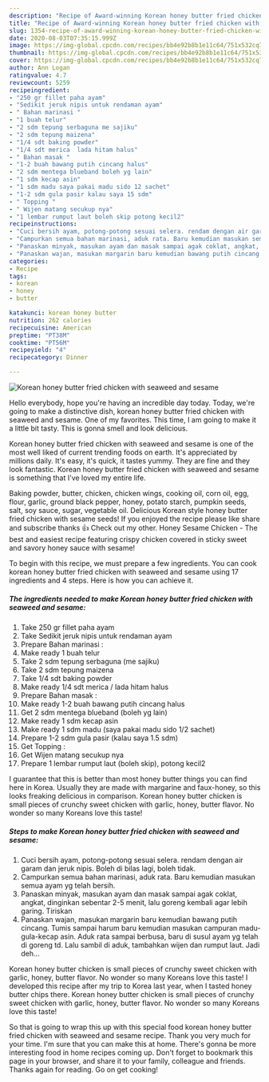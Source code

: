 ```yaml
---
description: "Recipe of Award-winning Korean honey butter fried chicken with seaweed and sesame"
title: "Recipe of Award-winning Korean honey butter fried chicken with seaweed and sesame"
slug: 1354-recipe-of-award-winning-korean-honey-butter-fried-chicken-with-seaweed-and-sesame
date: 2020-08-03T07:35:15.999Z
image: https://img-global.cpcdn.com/recipes/bb4e92b8b1e11c64/751x532cq70/korean-honey-butter-fried-chicken-with-seaweed-and-sesame-foto-resep-utama.jpg
thumbnail: https://img-global.cpcdn.com/recipes/bb4e92b8b1e11c64/751x532cq70/korean-honey-butter-fried-chicken-with-seaweed-and-sesame-foto-resep-utama.jpg
cover: https://img-global.cpcdn.com/recipes/bb4e92b8b1e11c64/751x532cq70/korean-honey-butter-fried-chicken-with-seaweed-and-sesame-foto-resep-utama.jpg
author: Ann Logan
ratingvalue: 4.7
reviewcount: 5259
recipeingredient:
- "250 gr fillet paha ayam"
- "Sedikit jeruk nipis untuk rendaman ayam"
- " Bahan marinasi "
- "1 buah telur"
- "2 sdm tepung serbaguna me sajiku"
- "2 sdm tepung maizena"
- "1/4 sdt baking powder"
- "1/4 sdt merica  lada hitam halus"
- " Bahan masak "
- "1-2 buah bawang putih cincang halus"
- "2 sdm mentega blueband boleh yg lain"
- "1 sdm kecap asin"
- "1 sdm madu saya pakai madu sido 12 sachet"
- "1-2 sdm gula pasir kalau saya 15 sdm"
- " Topping "
- " Wijen matang secukup nya"
- "1 lembar rumput laut boleh skip potong kecil2"
recipeinstructions:
- "Cuci bersih ayam, potong-potong sesuai selera. rendam dengan air garam dan jeruk nipis. Boleh di bilas lagi, boleh tidak."
- "Campurkan semua bahan marinasi, aduk rata. Baru kemudian masukan semua ayam yg telah bersih."
- "Panaskan minyak, masukan ayam dan masak sampai agak coklat, angkat, dinginkan sebentar 2-5 menit, lalu goreng kembali agar lebih garing. Tiriskan"
- "Panaskan wajan, masukan margarin baru kemudian bawang putih cincang. Tumis sampai harum baru kemudian masukan campuran madu-gula-kecap asin. Aduk rata sampai berbusa, baru di susul ayam yg telah di goreng td. Lalu sambil di aduk, tambahkan wijen dan rumput laut. Jadi deh..."
categories:
- Recipe
tags:
- korean
- honey
- butter

katakunci: korean honey butter 
nutrition: 262 calories
recipecuisine: American
preptime: "PT38M"
cooktime: "PT56M"
recipeyield: "4"
recipecategory: Dinner

---
```



![Korean honey butter fried chicken with seaweed and sesame](https://img-global.cpcdn.com/recipes/bb4e92b8b1e11c64/751x532cq70/korean-honey-butter-fried-chicken-with-seaweed-and-sesame-foto-resep-utama.jpg)

Hello everybody, hope you're having an incredible day today. Today, we're going to make a distinctive dish, korean honey butter fried chicken with seaweed and sesame. One of my favorites. This time, I am going to make it a little bit tasty. This is gonna smell and look delicious.

Korean honey butter fried chicken with seaweed and sesame is one of the most well liked of current trending foods on earth. It's appreciated by millions daily. It's easy, it's quick, it tastes yummy. They are fine and they look fantastic. Korean honey butter fried chicken with seaweed and sesame is something that I've loved my entire life.

Baking powder, butter, chicken, chicken wings, cooking oil, corn oil, egg, flour, garlic, ground black pepper, honey, potato starch, pumpkin seeds, salt, soy sauce, sugar, vegetable oil. Delicious Korean style honey butter fried chicken with sesame seeds! If you enjoyed the recipe please like share and subscribe thanks 👍 Check out my other. Honey Sesame Chicken - The best and easiest recipe featuring crispy chicken covered in sticky sweet and savory honey sauce with sesame!


To begin with this recipe, we must prepare a few ingredients. You can cook korean honey butter fried chicken with seaweed and sesame using 17 ingredients and 4 steps. Here is how you can achieve it.

<!--inarticleads1-->

##### The ingredients needed to make Korean honey butter fried chicken with seaweed and sesame:

1. Take 250 gr fillet paha ayam
1. Take Sedikit jeruk nipis untuk rendaman ayam
1. Prepare  Bahan marinasi :
1. Make ready 1 buah telur
1. Take 2 sdm tepung serbaguna (me sajiku)
1. Take 2 sdm tepung maizena
1. Take 1/4 sdt baking powder
1. Make ready 1/4 sdt merica / lada hitam halus
1. Prepare  Bahan masak :
1. Make ready 1-2 buah bawang putih cincang halus
1. Get 2 sdm mentega blueband (boleh yg lain)
1. Make ready 1 sdm kecap asin
1. Make ready 1 sdm madu (saya pakai madu sido 1/2 sachet)
1. Prepare 1-2 sdm gula pasir (kalau saya 1.5 sdm)
1. Get  Topping :
1. Get  Wijen matang secukup nya
1. Prepare 1 lembar rumput laut (boleh skip), potong kecil2


I guarantee that this is better than most honey butter things you can find here in Korea. Usually they are made with margarine and faux-honey, so this looks freaking delicious in comparison. Korean honey butter chicken is small pieces of crunchy sweet chicken with garlic, honey, butter flavor. No wonder so many Koreans love this taste! 

<!--inarticleads2-->

##### Steps to make Korean honey butter fried chicken with seaweed and sesame:

1. Cuci bersih ayam, potong-potong sesuai selera. rendam dengan air garam dan jeruk nipis. Boleh di bilas lagi, boleh tidak.
1. Campurkan semua bahan marinasi, aduk rata. Baru kemudian masukan semua ayam yg telah bersih.
1. Panaskan minyak, masukan ayam dan masak sampai agak coklat, angkat, dinginkan sebentar 2-5 menit, lalu goreng kembali agar lebih garing. Tiriskan
1. Panaskan wajan, masukan margarin baru kemudian bawang putih cincang. Tumis sampai harum baru kemudian masukan campuran madu-gula-kecap asin. Aduk rata sampai berbusa, baru di susul ayam yg telah di goreng td. Lalu sambil di aduk, tambahkan wijen dan rumput laut. Jadi deh...


Korean honey butter chicken is small pieces of crunchy sweet chicken with garlic, honey, butter flavor. No wonder so many Koreans love this taste! I developed this recipe after my trip to Korea last year, when I tasted honey butter chips there. Korean honey butter chicken is small pieces of crunchy sweet chicken with garlic, honey, butter flavor. No wonder so many Koreans love this taste! 

So that is going to wrap this up with this special food korean honey butter fried chicken with seaweed and sesame recipe. Thank you very much for your time. I'm sure that you can make this at home. There's gonna be more interesting food in home recipes coming up. Don't forget to bookmark this page in your browser, and share it to your family, colleague and friends. Thanks again for reading. Go on get cooking!
